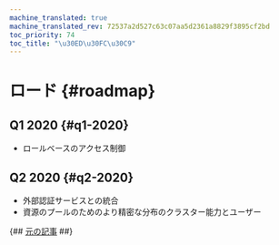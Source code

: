 ```yaml
---
machine_translated: true
machine_translated_rev: 72537a2d527c63c07aa5d2361a8829f3895cf2bd
toc_priority: 74
toc_title: "\u30ED\u30FC\u30C9"
---
```


# ロード {#roadmap}

## Q1 2020 {#q1-2020}

-   ロールベースのアクセス制御

## Q2 2020 {#q2-2020}

-   外部認証サービスとの統合
-   資源のプールのためのより精密な分布のクラスター能力とユーザー

{## [元の記事](https://clickhouse.com/docs/en/roadmap/) ##}
